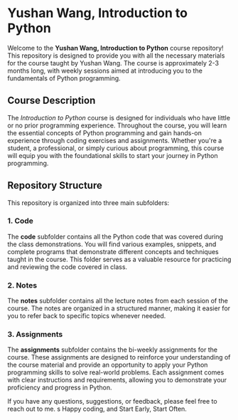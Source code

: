 # Yushan Wang, Introduction to Python

Welcome to the **Yushan Wang, Introduction to Python** course repository! This repository is designed to provide you with all the necessary materials for the course taught by Yushan Wang. The course is approximately 2-3 months long, with weekly sessions aimed at introducing you to the fundamentals of Python programming.

## Course Description

The *Introduction to Python* course is designed for individuals who have little or no prior programming experience. Throughout the course, you will learn the essential concepts of Python programming and gain hands-on experience through coding exercises and assignments. Whether you're a student, a professional, or simply curious about programming, this course will equip you with the foundational skills to start your journey in Python programming.

## Repository Structure

This repository is organized into three main subfolders:

### 1. Code

The **code** subfolder contains all the Python code that was covered during the class demonstrations. You will find various examples, snippets, and complete programs that demonstrate different concepts and techniques taught in the course. This folder serves as a valuable resource for practicing and reviewing the code covered in class.

### 2. Notes

The **notes** subfolder contains all the lecture notes from each session of the course. The notes are organized in a structured manner, making it easier for you to refer back to specific topics whenever needed.

### 3. Assignments

The **assignments** subfolder contains the bi-weekly assignments for the course. These assignments are designed to reinforce your understanding of the course material and provide an opportunity to apply your Python programming skills to solve real-world problems. Each assignment comes with clear instructions and requirements, allowing you to demonstrate your proficiency and progress in Python.


If you have any questions, suggestions, or feedback, please feel free to reach out to me. s
Happy coding, and Start Early, Start Often.